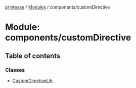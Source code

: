 [printease](../README.md) / [Modules](../modules.md) / components/customDirective

# Module: components/customDirective

## Table of contents

### Classes

- [CustomDirectiveLib](../classes/components_customDirective.CustomDirectiveLib.md)
